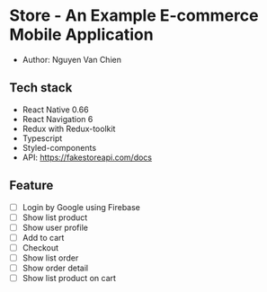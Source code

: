 # Store - An Example E-commerce Mobile Application

- Author: Nguyen Van Chien

## Tech stack

- React Native 0.66
- React Navigation 6
- Redux with Redux-toolkit
- Typescript
- Styled-components
- API: https://fakestoreapi.com/docs

## Feature

- [ ] Login by Google using Firebase
- [ ] Show list product
- [ ] Show user profile
- [ ] Add to cart
- [ ] Checkout
- [ ] Show list order
- [ ] Show order detail
- [ ] Show list product on cart
